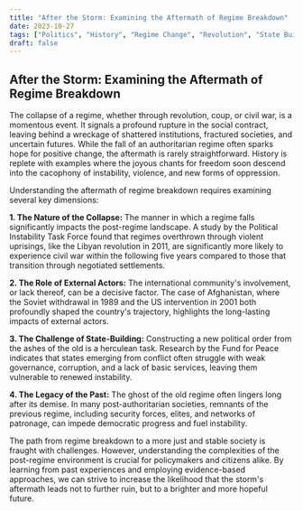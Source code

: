 ```yaml
---
title: "After the Storm: Examining the Aftermath of Regime Breakdown"
date: 2023-10-27
tags: ["Politics", "History", "Regime Change", "Revolution", "State Building"]
draft: false
---
```


## After the Storm: Examining the Aftermath of Regime Breakdown

The collapse of a regime, whether through revolution, coup, or civil war, is a momentous event. It signals a profound rupture in the social contract, leaving behind a wreckage of shattered institutions, fractured societies, and uncertain futures. While the fall of an authoritarian regime often sparks hope for positive change, the aftermath is rarely straightforward. History is replete with examples where the joyous chants for freedom soon descend into the cacophony of instability, violence, and new forms of oppression. 

Understanding the aftermath of regime breakdown requires examining several key dimensions:

**1. The Nature of the Collapse:** The manner in which a regime falls significantly impacts the post-regime landscape.  A study by the Political Instability Task Force found that regimes overthrown through violent uprisings, like the Libyan revolution in 2011, are significantly more likely to experience civil war within the following five years compared to those that transition through negotiated settlements. 

**2. The Role of External Actors:**  The international community's involvement, or lack thereof, can be a decisive factor. The case of Afghanistan, where the Soviet withdrawal in 1989 and the US intervention in 2001 both profoundly shaped the country's trajectory, highlights the long-lasting impacts of external actors. 

**3. The Challenge of State-Building:**  Constructing a new political order from the ashes of the old is a herculean task.  Research by the Fund for Peace indicates that states emerging from conflict often struggle with weak governance, corruption, and a lack of basic services, leaving them vulnerable to renewed instability.

**4. The Legacy of the Past:**  The ghost of the old regime often lingers long after its demise.  In many post-authoritarian societies, remnants of the previous regime, including security forces, elites, and networks of patronage, can impede democratic progress and fuel instability.  

The path from regime breakdown to a more just and stable society is fraught with challenges.  However, understanding the complexities of the post-regime environment is crucial for policymakers and citizens alike.  By learning from past experiences and employing evidence-based approaches, we can strive to increase the likelihood that the storm's aftermath leads not to further ruin, but to a brighter and more hopeful future. 

